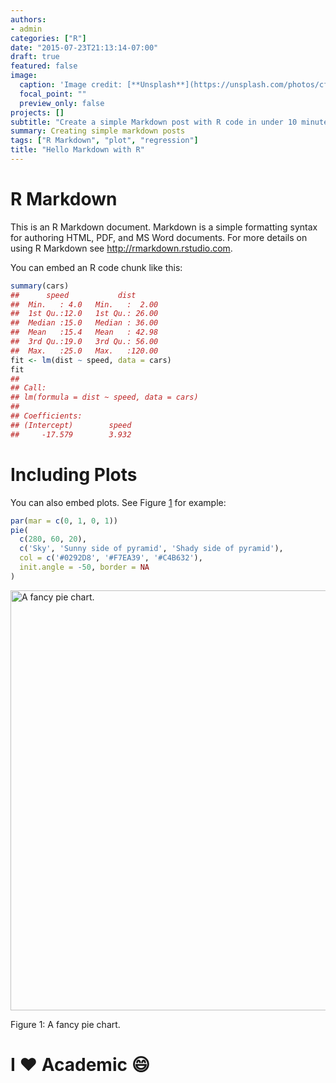 ```yaml
---
authors:
- admin
categories: ["R"]
date: "2015-07-23T21:13:14-07:00"
draft: true
featured: false
image:
  caption: 'Image credit: [**Unsplash**](https://unsplash.com/photos/cfDrdaslu7o)'
  focal_point: ""
  preview_only: false
projects: []
subtitle: "Create a simple Markdown post with R code in under 10 minutes :smile:"
summary: Creating simple markdown posts
tags: ["R Markdown", "plot", "regression"]
title: "Hello Markdown with R"
---
```


# R Markdown

This is an R Markdown document. Markdown is a simple formatting syntax for authoring HTML, PDF, and MS Word documents. For more details on using R Markdown see <http://rmarkdown.rstudio.com>.

You can embed an R code chunk like this:


```r
summary(cars)
##      speed           dist       
##  Min.   : 4.0   Min.   :  2.00  
##  1st Qu.:12.0   1st Qu.: 26.00  
##  Median :15.0   Median : 36.00  
##  Mean   :15.4   Mean   : 42.98  
##  3rd Qu.:19.0   3rd Qu.: 56.00  
##  Max.   :25.0   Max.   :120.00
fit <- lm(dist ~ speed, data = cars)
fit
## 
## Call:
## lm(formula = dist ~ speed, data = cars)
## 
## Coefficients:
## (Intercept)        speed  
##     -17.579        3.932
```

# Including Plots

You can also embed plots. See Figure <a href="#fig:pie">1</a> for example:


```r
par(mar = c(0, 1, 0, 1))
pie(
  c(280, 60, 20),
  c('Sky', 'Sunny side of pyramid', 'Shady side of pyramid'),
  col = c('#0292D8', '#F7EA39', '#C4B632'),
  init.angle = -50, border = NA
)
```

<div class="figure">
<img src="/post/hello-markdown/index_files/figure-html/pie-1.png" alt="A fancy pie chart." width="672" />
<p class="caption">Figure 1: A fancy pie chart.</p>
</div>

# I :heart: Academic :smile:
